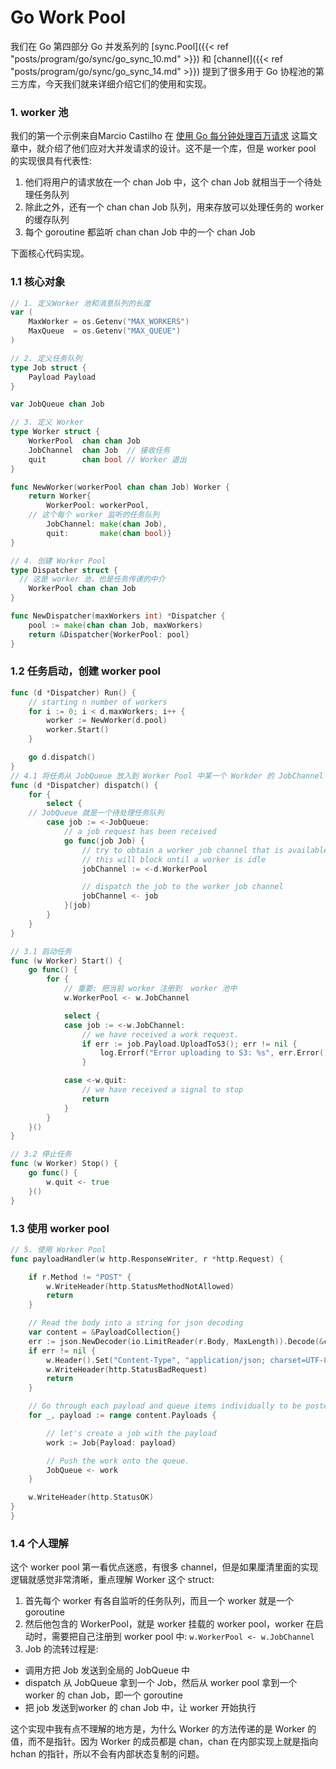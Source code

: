 # Go Work Pool


我们在 Go 第四部分 Go 并发系列的 [sync.Pool]({{< ref "posts/program/go/sync/go_sync_10.md" >}}) 和 [channel]({{< ref "posts/program/go/sync/go_sync_14.md" >}}) 提到了很多用于 Go 协程池的第三方库，今天我们就来详细介绍它们的使用和实现。

### 1. worker 池
我们的第一个示例来自Marcio Castilho 在 [使用 Go 每分钟处理百万请求](http://marcio.io/2015/07/handling-1-million-requests-per-minute-with-golang/)  这篇文章中，就介绍了他们应对大并发请求的设计。这不是一个库，但是 worker pool 的实现很具有代表性:
1. 他们将用户的请求放在一个 chan Job 中，这个 chan Job 就相当于一个待处理任务队列
2. 除此之外，还有一个 chan chan Job 队列，用来存放可以处理任务的 worker 的缓存队列
3. 每个 goroutine 都监听 chan chan Job 中的一个 chan Job

下面核心代码实现。

### 1.1 核心对象

```go
// 1. 定义Worker 池和消息队列的长度
var (
	MaxWorker = os.Getenv("MAX_WORKERS")
	MaxQueue  = os.Getenv("MAX_QUEUE")
)

// 2. 定义任务队列 
type Job struct {
	Payload Payload
}

var JobQueue chan Job

// 3. 定义 Worker
type Worker struct {
	WorkerPool  chan chan Job 
	JobChannel  chan Job  // 接收任务
	quit    	chan bool // Worker 退出
}

func NewWorker(workerPool chan chan Job) Worker {
	return Worker{
		WorkerPool: workerPool,
    // 这个每个 worker 监听的任务队列
		JobChannel: make(chan Job),
		quit:       make(chan bool)}
}

// 4. 创建 Worker Pool
type Dispatcher struct {
  // 这是 worker 池，也是任务传递的中介
	WorkerPool chan chan Job
}

func NewDispatcher(maxWorkers int) *Dispatcher {
	pool := make(chan chan Job, maxWorkers)
	return &Dispatcher{WorkerPool: pool}
}
```

### 1.2 任务启动，创建 worker pool
```go
func (d *Dispatcher) Run() {
    // starting n number of workers
	for i := 0; i < d.maxWorkers; i++ {
		worker := NewWorker(d.pool)
		worker.Start()
	}

	go d.dispatch()
}
// 4.1 将任务从 JobQueue 放入到 Worker Pool 中某一个 Workder 的 JobChannel 中，来调用 Worker
func (d *Dispatcher) dispatch() {
	for {
		select {
    // JobQueue 就是一个待处理任务队列
		case job := <-JobQueue:
			// a job request has been received
			go func(job Job) {
				// try to obtain a worker job channel that is available.
				// this will block until a worker is idle
				jobChannel := <-d.WorkerPool

				// dispatch the job to the worker job channel
				jobChannel <- job
			}(job)
		}
	}
}

// 3.1 启动任务
func (w Worker) Start() {
	go func() {
		for {
			// 重要: 把当前 worker 注册到  worker 池中
			w.WorkerPool <- w.JobChannel

			select {
			case job := <-w.JobChannel:
				// we have received a work request.
				if err := job.Payload.UploadToS3(); err != nil {
					log.Errorf("Error uploading to S3: %s", err.Error())
				}

			case <-w.quit:
				// we have received a signal to stop
				return
			}
		}
	}()
}

// 3.2 停止任务
func (w Worker) Stop() {
	go func() {
		w.quit <- true
	}()
}

```
### 1.3 使用 worker pool
```go
// 5. 使用 Worker Pool
func payloadHandler(w http.ResponseWriter, r *http.Request) {

    if r.Method != "POST" {
		w.WriteHeader(http.StatusMethodNotAllowed)
		return
	}

    // Read the body into a string for json decoding
	var content = &PayloadCollection{}
	err := json.NewDecoder(io.LimitReader(r.Body, MaxLength)).Decode(&content)
    if err != nil {
		w.Header().Set("Content-Type", "application/json; charset=UTF-8")
		w.WriteHeader(http.StatusBadRequest)
		return
	}

    // Go through each payload and queue items individually to be posted to S3
    for _, payload := range content.Payloads {

        // let's create a job with the payload
        work := Job{Payload: payload}

        // Push the work onto the queue.
        JobQueue <- work
    }

    w.WriteHeader(http.StatusOK)
}
}
```

### 1.4 个人理解
这个 worker pool 第一看优点迷惑，有很多 channel，但是如果厘清里面的实现逻辑就感觉非常清晰，重点理解 Worker 这个 struct:
1. 首先每个 worker 有各自监听的任务队列，而且一个 worker 就是一个 goroutine
2. 然后他包含的 WorkerPool，就是 worker 挂载的 worker pool，worker 在启动时，需要把自己注册到 worker pool 中: `w.WorkerPool <- w.JobChannel`
3. Job 的流转过程是:
  - 调用方把 Job 发送到全局的 JobQueue 中
  - dispatch 从 JobQueue 拿到一个 Job，然后从 worker pool 拿到一个 worker 的 chan Job，即一个 goroutine
  - 把 job 发送到worker 的 chan Job 中，让 worker 开始执行

这个实现中我有点不理解的地方是，为什么 Worker 的方法传递的是 Worker 的值，而不是指针。因为 Worker 的成员都是 chan，chan 在内部实现上就是指向 hchan 的指针，所以不会有内部状态复制的问题。

